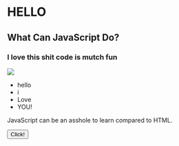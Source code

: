 <html>
<body>

<h1>HELLO</h1>

<h2>What Can JavaScript Do?</h2>

<h3>I love this shit code is mutch fun</h3>
<img src="https://www.google.com/url?sa=i&url=https%3A%2F%2Fwww.shutterstock.com%2Fsearch%2Ffluffy%2Bmoth&psig=AOvVaw3z3XqyqfW3Z-ykcUEgfDDo&ust=1606497580049000&source=images&cd=vfe&ved=0CAIQjRxqFwoTCPirgYLcoO0CFQAAAAAdAAAAABAD">

<ul>

<li>hello</li>
<li>i</li>
<li>Love</li>
<li>YOU!</li>

</ul>

<p id="demo">JavaScript can be an asshole to learn compared to HTML.</p>

<button type="button" onclick='document.getElementById("demo").innerHTML = "Hello JavaScript!"'>Click!</button>

</body>
</html>
